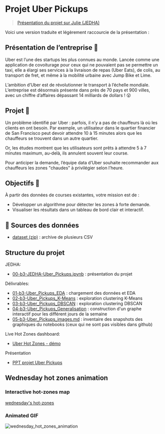 # Projet Uber Pickups

> [Présentation du projet sur Julie (JEDHA)](https://app.jedha.co/course/projects-supervised-machine-learning-ft/walmart-sales-ft)

Voici une version traduite et légèrement raccourcie de la présentation :

## Présentation de l’entreprise 📇

Uber est l’une des startups les plus connues au monde. Lancée comme une application de covoiturage pour ceux qui ne pouvaient pas se permettre un taxi, elle a élargi ses services à la livraison de repas (Uber Eats), de colis, au transport de fret, et même à la mobilité urbaine avec Jump Bike et Lime.

L’ambition d’Uber est de révolutionner le transport à l’échelle mondiale. L’entreprise est désormais présente dans près de 70 pays et 900 villes, avec un chiffre d’affaires dépassant 14 milliards de dollars ! 😮

## Projet 🚧

Un problème identifié par Uber : parfois, il n’y a pas de chauffeurs là où les clients en ont besoin. Par exemple, un utilisateur dans le quartier financier de San Francisco peut devoir attendre 10 à 15 minutes alors que les chauffeurs se trouvent dans un autre quartier.

Or, les études montrent que les utilisateurs sont prêts à attendre 5 à 7 minutes maximum, au-delà, ils annulent souvent leur course.

Pour anticiper la demande, l’équipe data d’Uber souhaite recommander aux chauffeurs les zones "chaudes" à privilégier selon l’heure.

## Objectifs 🎯

À partir des données de courses existantes, votre mission est de :

* Développer un algorithme pour détecter les zones à forte demande.
* Visualiser les résultats dans un tableau de bord clair et interactif.


## 📁 Sources des données

- [dataset (zip)](https://full-stack-bigdata-datasets.s3.eu-west-3.amazonaws.com/Machine+Learning+non+Supervis%C3%A9/Projects/uber-trip-data.zip) : archive de plusieurs CSV

## Structure du projet

JEDHA:
- [00-b3-JEDHA-Uber_Pickups.ipynb](00-b3-JEDHA-Uber_Pickups.ipynb) : présentation du projet

Délivrables:
- [01-b3-Uber_Pickups_EDA](01-b3-Uber_Pickups_EDA.ipynb) : chargement des données et EDA
- [02-b3-Uber_Pickups_K-Means](02-b3-Uber_Pickups_K-Means.ipynb) : exploration clustering K-Means
- [03-b3-Uber_Pickups_DBSCAN](03-b3-Uber_Pickups_DBSCAN.ipynb) : exploration clustering DBSCAN
- [04-b3-Uber_Pickups_Generalisation](04-b3-Uber_Pickups_Generalisation.ipynb) : construction d'un graphe interactif pour les différent jours de la semaine
- [05-b3-Uber_Pickups_images.md](05-b3-Uber_Pickups_images.md) : inventaire des snapshots des graphiques du notebooks (ceux qui ne sont pas visibles dans github)

Live Hot Zones dashboard:
- [Uber Hot Zones - démo](https://pikaboum-cdsd-bloc-3-uber-rides-dashboard.hf.space/)

Présentation
- [PPT projet Uber Pickups](https://1drv.ms/p/c/e238927bf76c9315/EUzidAMyPTlBk698DPXLAJYBEeoNl3QmiQaIYoz-HYnVPQ?e=o5Zsq2)

## Wednesday hot zones animation

### Interactive hot-zones map
[wednesday's hot-zones](assets/wednesday_hot_zones.html)

### Animated GIF
![wednesday_hot_zones_animation](assets/wednesday_hot_zones_animation.gif)
